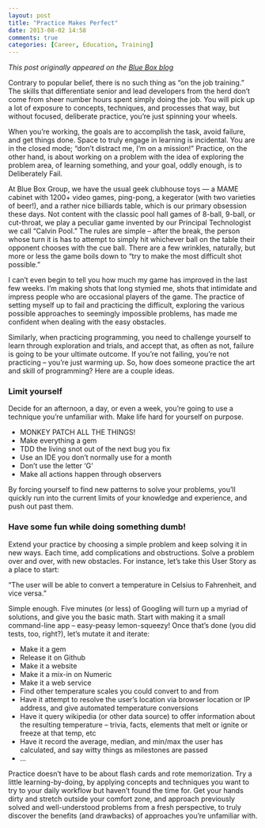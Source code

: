 ```yaml
---
layout: post
title: "Practice Makes Perfect"
date: 2013-08-02 14:58
comments: true
categories: [Career, Education, Training]
---
```

*This post originally appeared on the [Blue Box blog](http://www.bluebox.net/about/blog/2012/06/practice-make-perfect/)*

Contrary to popular belief, there is no such thing as “on the job training.” The skills that differentiate senior and lead developers from the herd don’t come from sheer number hours spent simply doing the job. You will pick up a lot of exposure to concepts, techniques, and processes that way, but without focused, deliberate practice, you’re just spinning your wheels.

<!-- more -->

When you’re working, the goals are to accomplish the task, avoid failure, and get things done. Space to truly engage in learning is incidental. You are in the closed mode; “don’t distract me, I’m on a mission!” Practice, on the other hand, is about working on a problem with the idea of exploring the problem area, of learning something, and your goal, oddly enough, is to Deliberately Fail.

At Blue Box Group, we have the usual geek clubhouse toys — a MAME cabinet with 1200+ video games, ping-pong, a kegerator (with two varieties of beer!), and a rather nice billiards table, which is our primary obsession these days. Not content with the classic pool hall games of 8-ball, 9-ball, or cut-throat, we play a peculiar game invented by our Principal Technologist we call “Calvin Pool.” The rules are simple – after the break, the person whose turn it is has to attempt to simply hit whichever ball on the table their opponent chooses with the cue ball. There are a few wrinkles, naturally, but more or less the game boils down to “try to make the most difficult shot possible.”

I can’t even begin to tell you how much my game has improved in the last few weeks. I’m making shots that long stymied me, shots that intimidate and impress people who are occasional players of the game. The practice of setting myself up to fail and practicing the difficult, exploring the various possible approaches to seemingly impossible problems, has made me confident when dealing with the easy obstacles.

Similarly, when practicing programming, you need to challenge yourself to learn through exploration and trials, and accept that, as often as not, failure is going to be your ultimate outcome. If you’re not failing, you’re not practicing – you’re just warming up. So, how does someone practice the art and skill of programming? Here are a couple ideas.

### Limit yourself

Decide for an afternoon, a day, or even a week, you’re going to use a technique you’re unfamiliar with. Make life hard for yourself on purpose.

  + MONKEY PATCH ALL THE THINGS!
  + Make everything a gem
  + TDD the living snot out of the next bug you fix
  + Use an IDE you don’t normally use for a month
  + Don’t use the letter ‘G’
  + Make all actions happen through observers

By forcing yourself to find new patterns to solve your problems, you’ll quickly run into the current limits of your knowledge and experience, and push out past them.

### Have some fun while doing something dumb!

Extend your practice by choosing a simple problem and keep solving it in new ways. Each time, add complications and obstructions. Solve a problem over and over, with new obstacles. For instance, let’s take this User Story as a place to start:

“The user will be able to convert a temperature in Celsius to Fahrenheit, and vice versa.”

Simple enough. Five minutes (or less) of Googling will turn up a myriad of solutions, and give you the basic math. Start with making it a small command-line app – easy-peasy lemon-squeezy! Once that’s done (you did tests, too, right?), let’s mutate it and iterate:

  + Make it a gem
  + Release it on Github
  + Make it a website
  + Make it a mix-in on Numeric
  + Make it a web service
  + Find other temperature scales you could convert to and from
  + Have it attempt to resolve the user’s location via browser location or IP address, and give automated temperature conversions
  + Have it query wikipedia (or other data source) to offer information about the resulting temperature – trivia, facts, elements that melt or ignite or freeze at that temp, etc
  + Have it record the average, median, and min/max the user has calculated, and say witty things as milestones are passed
  + …

Practice doesn’t have to be about flash cards and rote memorization. Try a little learning-by-doing, by applying concepts and techniques you want to try to your daily workflow but haven’t found the time for. Get your hands dirty and stretch outside your comfort zone, and approach previously solved and well-understood problems from a fresh perspective, to truly discover the benefits (and drawbacks) of approaches you’re unfamiliar with.
